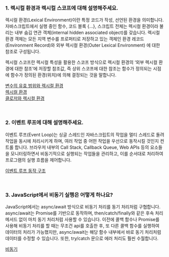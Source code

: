 ### 1. 렉시컬 환경과 렉시컬 스코프에 대해 설명해주세요.
렉시컬 환경(Lexical Environment)이란 특정 코드가 작성, 선언된 환경을 의미합니다. 
자바스크립트에서 실행 중인 함수, 코드 블록 {...}, 스크립트 전체는 렉시컬 환경이라 불리는 내부 숨김 연관 객체(internal hidden associated object)를 갖습니다.
렉시컬 환경 객체는 모든 지역 변수를 프로퍼티로 저장하고 있는 객체인 환경 레코드(Environment Record)와 외부 렉시컬 환경(Outer Lexical Environment) 에 대한 참조로 구성됩니다.

렉시컬 스코프란 렉시컬 특성을 활용한 스코프 방식으로 렉시컬 환경의 ‘외부 렉시컬 환경에 대한 참조’에 저장할 참조값,
즉 상위 스코프에 대한 참조는 함수가 정의되는 시점에 함수가 정의된 환경(위치)에 의해 결정되는 것을 말합니다.

[변수의 유효 범위와 렉시컬 환경](https://lakelouise.tistory.com/166)</br>
[렉시컬 환경](https://ko.javascript.info/closure#ref-151)</br>
[클로저와 렉시컬 환경](https://hanna-log.tistory.com/472)</br>

</br>

### 2. 이벤트 루프에 대해 설명해주세요.
이벤트 루프(Event Loop)는 싱글 스레드인 자바스크립트의 작업을 멀티 스레드로 돌려 작업을 동시에 처리시키게 하며, 여러 작업 중 어떤 작업을 우선으로 동작시킬 것인지 컨트롤 합니다.
브라우저 내부의 Call Stack, Callback Queue, Web APIs 등의 요소들을 모니터링하면서 비동기적으로 실행되는 작업들을 관리하고, 이를 순서대로 처리하여 프로그램의 실행 흐름을 제어합니다.

[이벤트 루프 동작 구조](https://inpa.tistory.com/entry/%F0%9F%94%84-%EC%9E%90%EB%B0%94%EC%8A%A4%ED%81%AC%EB%A6%BD%ED%8A%B8-%EC%9D%B4%EB%B2%A4%ED%8A%B8-%EB%A3%A8%ED%94%84-%EA%B5%AC%EC%A1%B0-%EB%8F%99%EC%9E%91-%EC%9B%90%EB%A6%AC)

</br>

### 3. JavaScript에서 비동기 실행은 어떻게 하나요?
JavaScript에서는 async/await 방식으로 비동기 처리를 동기 처리처럼 구협합니다. 
async/await는 Promise를 기반으로 동작하며, then/catch/finally와 같은 후속 처리 메서드 없이 마치 동기 처리처럼 사용할 수 있습니다.
이전에 콜백 함수나 Promise를 사용해 비동기 처리를 할 때는 무조건 api를 호출한 후, 또 다른 콜백 함수를 실행하여 데이터의 처리가 가능했지만,
async/await는 해당 함수 내부에서 바로 동기 처리처럼 데이터를 수정할 수 있습니다. 또한, try/catch 문으로 에러 처리도 훨씬 수월합니다.

[비동기](https://www.howdy-mj.me/javascript/asynchronous-programming)

